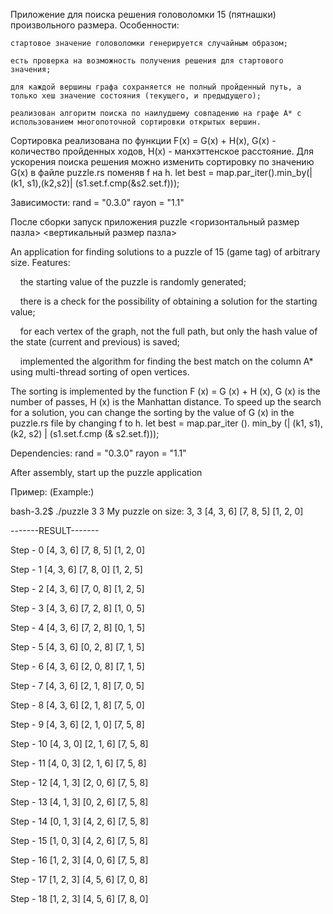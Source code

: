 Приложение для поиска решения головоломки 15 (пятнашки) произвольного размера.
Особенности:

    стартовое значение головоломки генерируется случайным образом;

    есть проверка на возможность получения решения для стартового значения;

    для каждой вершины графа сохраняется не полный пройденный путь, а только хеш значение состояния (текущего, и предыдущего);

    реализован алгоритм поиска по наилудшему совпадению на графе A* с использованием многопоточной сортировки открытых вершин.

Сортировка реализована по функции F(x) = G(x) + H(x), G(x) - количество пройденных ходов, H(x) - манхэттенское расстояние.
Для ускорения поиска решения можно изменить сортировку по значению G(x) в файле puzzle.rs поменяв f на h.
let best = map.par_iter().min_by(|(k1, s1),(k2,s2)| (s1.set.f.cmp(&s2.set.f)));

Зависимости:
rand = "0.3.0"
rayon = "1.1"

После сборки запуск приложения puzzle <горизонтальный размер пазла> <вертикальный размер пазла>


An application for finding solutions to a puzzle of 15 (game tag) of arbitrary size.
Features:

    the starting value of the puzzle is randomly generated;

    there is a check for the possibility of obtaining a solution for the starting value;

    for each vertex of the graph, not the full path, but only the hash value of the state (current and previous) is saved;

    implemented the algorithm for finding the best match on the column A* using multi-thread sorting of open vertices.

The sorting is implemented by the function F (x) = G (x) + H (x), G (x) is the number of passes, H (x) is the Manhattan distance.
To speed up the search for a solution, you can change the sorting by the value of G (x) in the puzzle.rs file by changing f to h.
let best = map.par_iter (). min_by (| (k1, s1), (k2, s2) | (s1.set.f.cmp (& s2.set.f)));

Dependencies:
rand = "0.3.0"
rayon = "1.1"

After assembly, start up the puzzle application <horizontal puzzle size> <vertical puzzle size>

Пример: (Example:)

bash-3.2$ ./puzzle 3 3
My puzzle on size: 3, 3
[4, 3, 6]
[7, 8, 5]
[1, 2, 0]

-------RESULT-------

Step - 0
[4, 3, 6]
[7, 8, 5]
[1, 2, 0]

Step - 1
[4, 3, 6]
[7, 8, 0]
[1, 2, 5]

Step - 2
[4, 3, 6]
[7, 0, 8]
[1, 2, 5]

Step - 3
[4, 3, 6]
[7, 2, 8]
[1, 0, 5]

Step - 4
[4, 3, 6]
[7, 2, 8]
[0, 1, 5]

Step - 5
[4, 3, 6]
[0, 2, 8]
[7, 1, 5]

Step - 6
[4, 3, 6]
[2, 0, 8]
[7, 1, 5]

Step - 7
[4, 3, 6]
[2, 1, 8]
[7, 0, 5]

Step - 8
[4, 3, 6]
[2, 1, 8]
[7, 5, 0]

Step - 9
[4, 3, 6]
[2, 1, 0]
[7, 5, 8]

Step - 10
[4, 3, 0]
[2, 1, 6]
[7, 5, 8]

Step - 11
[4, 0, 3]
[2, 1, 6]
[7, 5, 8]

Step - 12
[4, 1, 3]
[2, 0, 6]
[7, 5, 8]

Step - 13
[4, 1, 3]
[0, 2, 6]
[7, 5, 8]

Step - 14
[0, 1, 3]
[4, 2, 6]
[7, 5, 8]

Step - 15
[1, 0, 3]
[4, 2, 6]
[7, 5, 8]

Step - 16
[1, 2, 3]
[4, 0, 6]
[7, 5, 8]

Step - 17
[1, 2, 3]
[4, 5, 6]
[7, 0, 8]

Step - 18
[1, 2, 3]
[4, 5, 6]
[7, 8, 0]